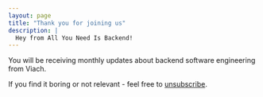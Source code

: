 ```yaml
---
layout: page
title: "Thank you for joining us"
description: |
  Hey from All You Need Is Backend!
---
```


<p>
  You will be receiving monthly updates about backend software engineering from Viach.
</p>
<p>
  If you find it boring or not relevant - feel free to <a href="/unsubscribe">unsubscribe</a>.
</p>
